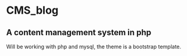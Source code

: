 # CMS_blog
## A content management system in php
Will be working with php and mysql, the theme is a bootstrap template.